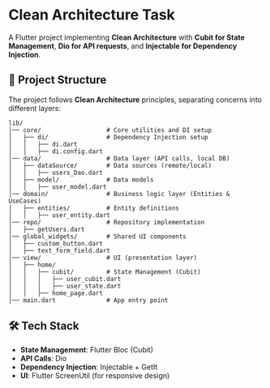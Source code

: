 # Clean Architecture Task

A Flutter project implementing **Clean Architecture** with **Cubit for State Management**, **Dio for API requests**, and **Injectable for Dependency Injection**.

## 💂 Project Structure

The project follows **Clean Architecture** principles, separating concerns into different layers:

```
lib/
│── core/                  # Core utilities and DI setup
│   ├── di/                # Dependency Injection setup
│   │   ├── di.dart
│   │   ├── di.config.dart
│── data/                  # Data layer (API calls, local DB)
│   ├── dataSource/        # Data sources (remote/local)
│   │   ├── users_Dao.dart
│   ├── model/             # Data models
│   │   ├── user_model.dart
│── domain/                # Business logic layer (Entities & UseCases)
│   ├── entities/          # Entity definitions
│   │   ├── user_entity.dart
│── repo/                  # Repository implementation
│   ├── getUsers.dart
│── global_widgets/        # Shared UI components
│   ├── custom_button.dart
│   ├── text_form_field.dart
│── view/                  # UI (presentation layer)
│   ├── home/
│   │   ├── cubit/         # State Management (Cubit)
│   │   │   ├── user_cubit.dart
│   │   │   ├── user_state.dart
│   │   ├── home_page.dart
│── main.dart              # App entry point
```



## 🛠️ Tech Stack
- **State Management**: Flutter Bloc (Cubit)
- **API Calls**: Dio
- **Dependency Injection**: Injectable + GetIt
- **UI**: Flutter ScreenUtil (for responsive design)

